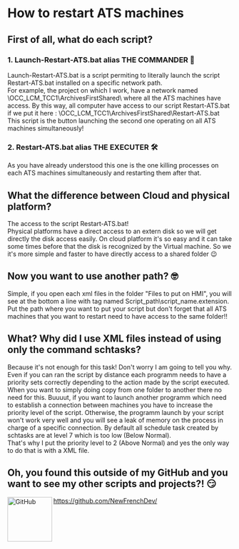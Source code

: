 # How to restart ATS machines

## First of all, what do each script?

### 1. Launch-Restart-ATS.bat alias THE COMMANDER 🚀

Launch-Restart-ATS.bat is a script permiting to literally launch the script Restart-ATS.bat installed on a specific network path.  
For example, the project on which I work, have a network named \\OCC_LCM_TCC1\ArchivesFirstShared\ where all the ATS machines have access. By this way, all computer have access to our script Restart-ATS.bat if we put it here : \\OCC_LCM_TCC1\ArchivesFirstShared\Restart-ATS.bat  
This script is the button launching the second one operating on all ATS machines simultaneously!

### 2. Restart-ATS.bat alias THE EXECUTER 🛠️

As you have already understood this one is the one killing processes on each ATS machines simultaneously and restarting them after that.

## What the difference between Cloud and physical platform?

The access to the script Restart-ATS.bat!  
Physical platforms have a direct access to an extern disk so we will get directly the disk access easily. On cloud platform it's so easy and it can take some times before that the disk is recognized by the Virtual machine. So we it's more simple and faster to have directly access to a shared folder 😉

## Now you want to use another path? 🤓

Simple, if you open each xml files in the folder "Files to put on HMI", you will see at the bottom a line with tag named <Command>Script_path\script_name.extension</Command>. Put the path where you want to put your script but don't forget that all ATS machines that you want to restart need to have access to the same folder!!

## What? Why did I use XML files instead of using only the command schtasks?

Because it's not enough for this task! Don't worry I am going to tell you why.  
Even if you can ran the script by distance each programm needs to have a priority sets correctly depending to the action made by the script executed.  
When you want to simply doing copy from one folder to another there no need for this. Buuuut, if you want to launch another programm which need to establish a connection between machines you have to increase the priority level of the script. Otherwise, the programm launch by your script won't work very well and you will see a leak of memory on the process in charge of a specific connection.
By default all schedule task created by schtasks are at level 7 which is too low (Below Normal).   
That's why I put the priority level to 2 (Above Normal) and yes the only way to do that is with a XML file.

## Oh, you found this outside of my GitHub and you want to see my other scripts and projects?! 😏

[<img align="left" alt="GitHub" width="100px" src="https://img.shields.io/badge/github%20-%23121011.svg?&style=for-the-badge&logo=github&logoColor=white"/>](https://github.com/NewFrenchDev) https://github.com/NewFrenchDev/
